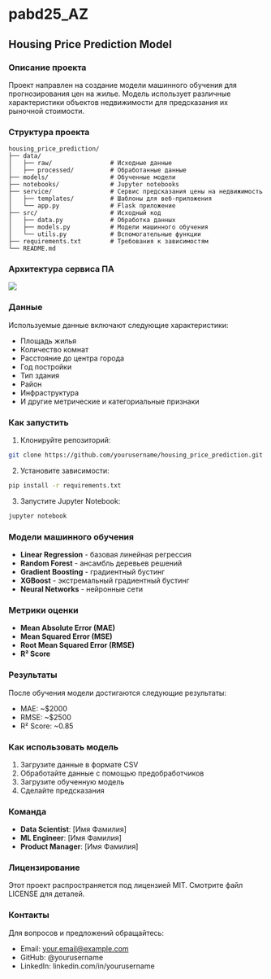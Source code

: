 # pabd25_AZ
## Housing Price Prediction Model

### Описание проекта
Проект направлен на создание модели машинного обучения для прогнозирования цен на жилье. Модель использует различные характеристики объектов недвижимости для предсказания их рыночной стоимости.

### Структура проекта
```
housing_price_prediction/
├── data/
│   ├── raw/                # Исходные данные
│   ├── processed/          # Обработанные данные
├── models/                 # Обученные модели
├── notebooks/              # Jupyter notebooks
├── service/                # Сервис предсказания цены на недвижимость
│   ├── templates/          # Шаблоны для веб-приложения
│   └── app.py              # Flask приложение
├── src/                    # Исходный код
│   ├── data.py             # Обработка данных
│   ├── models.py           # Модели машинного обучения
│   └── utils.py            # Вспомогательные функции
├── requirements.txt        # Требования к зависимостям
└── README.md
```

### Архитектура сервиса ПА
![](img/arch.png)

### Данные
Используемые данные включают следующие характеристики:
* Площадь жилья
* Количество комнат
* Расстояние до центра города
* Год постройки
* Тип здания
* Район
* Инфраструктура
* И другие метрические и категориальные признаки

### Как запустить
1. Клонируйте репозиторий:
```bash
git clone https://github.com/yourusername/housing_price_prediction.git
```

2. Установите зависимости:
```bash
pip install -r requirements.txt
```

3. Запустите Jupyter Notebook:
```bash
jupyter notebook
```

### Модели машинного обучения
* **Linear Regression** - базовая линейная регрессия
* **Random Forest** - ансамбль деревьев решений
* **Gradient Boosting** - градиентный бустинг
* **XGBoost** - экстремальный градиентный бустинг
* **Neural Networks** - нейронные сети

### Метрики оценки
* **Mean Absolute Error (MAE)**
* **Mean Squared Error (MSE)**
* **Root Mean Squared Error (RMSE)**
* **R² Score**

### Результаты
После обучения модели достигаются следующие результаты:
* MAE: ~$2000
* RMSE: ~$2500
* R² Score: ~0.85

### Как использовать модель
1. Загрузите данные в формате CSV
2. Обработайте данные с помощью предобработчиков
3. Загрузите обученную модель
4. Сделайте предсказания

### Команда
* **Data Scientist**: [Имя Фамилия]
* **ML Engineer**: [Имя Фамилия]
* **Product Manager**: [Имя Фамилия]

### Лицензирование
Этот проект распространяется под лицензией MIT. Смотрите файл LICENSE для деталей.

### Контакты
Для вопросов и предложений обращайтесь:
* Email: your.email@example.com
* GitHub: @yourusername
* LinkedIn: linkedin.com/in/yourusername